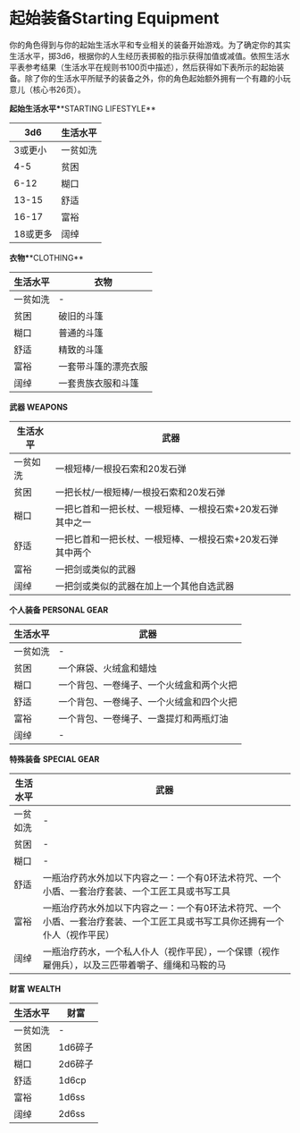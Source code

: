 # **起始装备Starting Equipment**

你的角色得到与你的起始生活水平和专业相关的装备开始游戏。为了确定你的其实生活水平，掷3d6，根据你的人生经历表掷骰的指示获得加值或减值。依照生活水平表参考结果（生活水平在规则书100页中描述），然后获得如下表所示的起始装备。除了你的生活水平所赋予的装备之外，你的角色起始额外拥有一个有趣的小玩意儿（核心书26页）。

**起始生活水平\***\*STARTING LIFESTYLE\*\*

<table>
<thead>
<tr class="header">
<th>3d6</th>
<th>生活水平</th>
</tr>
</thead>
<tbody>
<tr class="odd">
<td>3或更小</td>
<td>一贫如洗</td>
</tr>
<tr class="even">
<td>4-5</td>
<td>贫困</td>
</tr>
<tr class="odd">
<td>6-12</td>
<td>糊口</td>
</tr>
<tr class="even">
<td>13-15</td>
<td>舒适</td>
</tr>
<tr class="odd">
<td>16-17</td>
<td>富裕</td>
</tr>
<tr class="even">
<td>18或更多</td>
<td>阔绰</td>
</tr>
</tbody>
</table>

**衣物\***\*CLOTHING\*\*

<table>
<thead>
<tr class="header">
<th>生活水平</th>
<th>衣物</th>
</tr>
</thead>
<tbody>
<tr class="odd">
<td>一贫如洗</td>
<td>-</td>
</tr>
<tr class="even">
<td>贫困</td>
<td>破旧的斗篷</td>
</tr>
<tr class="odd">
<td>糊口</td>
<td>普通的斗篷</td>
</tr>
<tr class="even">
<td>舒适</td>
<td>精致的斗篷</td>
</tr>
<tr class="odd">
<td>富裕</td>
<td>一套带斗篷的漂亮衣服</td>
</tr>
<tr class="even">
<td>阔绰</td>
<td>一套贵族衣服和斗篷</td>
</tr>
</tbody>
</table>

**武器 WEAPONS**

<table>
<thead>
<tr class="header">
<th>生活水平</th>
<th>武器</th>
</tr>
</thead>
<tbody>
<tr class="odd">
<td>一贫如洗</td>
<td>一根短棒/一根投石索和20发石弹</td>
</tr>
<tr class="even">
<td>贫困</td>
<td>一把长杖/一根短棒/一根投石索和20发石弹</td>
</tr>
<tr class="odd">
<td>糊口</td>
<td>一把匕首和一把长杖、一根短棒、一根投石索+20发石弹其中之一</td>
</tr>
<tr class="even">
<td>舒适</td>
<td>一把匕首和一把长杖、一根短棒、一根投石索+20发石弹其中两个</td>
</tr>
<tr class="odd">
<td>富裕</td>
<td>一把剑或类似的武器</td>
</tr>
<tr class="even">
<td>阔绰</td>
<td>一把剑或类似的武器在加上一个其他自选武器</td>
</tr>
</tbody>
</table>

**个人装备 PERSONAL GEAR**

<table>
<thead>
<tr class="header">
<th>生活水平</th>
<th>武器</th>
</tr>
</thead>
<tbody>
<tr class="odd">
<td>一贫如洗</td>
<td>-</td>
</tr>
<tr class="even">
<td>贫困</td>
<td>一个麻袋、火绒盒和蜡烛</td>
</tr>
<tr class="odd">
<td>糊口</td>
<td>一个背包、一卷绳子、一个火绒盒和两个火把</td>
</tr>
<tr class="even">
<td>舒适</td>
<td>一个背包、一卷绳子、一个火绒盒和四个火把</td>
</tr>
<tr class="odd">
<td>富裕</td>
<td>一个背包、一卷绳子、一盏提灯和两瓶灯油</td>
</tr>
<tr class="even">
<td>阔绰</td>
<td>-</td>
</tr>
</tbody>
</table>

**特殊装备** **SPECIAL GEAR**

<table>
<thead>
<tr class="header">
<th>生活水平</th>
<th>武器</th>
</tr>
</thead>
<tbody>
<tr class="odd">
<td>一贫如洗</td>
<td>-</td>
</tr>
<tr class="even">
<td>贫困</td>
<td>-</td>
</tr>
<tr class="odd">
<td>糊口</td>
<td>-</td>
</tr>
<tr class="even">
<td>舒适</td>
<td>一瓶治疗药水外加以下内容之一：一个有0环法术符咒、一个小盾、一套治疗套装、一个工匠工具或书写工具</td>
</tr>
<tr class="odd">
<td>富裕</td>
<td>一瓶治疗药水外加以下内容之一：一个有0环法术符咒、一个小盾、一套治疗套装、一个工匠工具或书写工具你还拥有一个仆人（视作平民）</td>
</tr>
<tr class="even">
<td>阔绰</td>
<td>一瓶治疗药水，一个私人仆人（视作平民），一个保镖（视作雇佣兵），以及三匹带着嚼子、缰绳和马鞍的马</td>
</tr>
</tbody>
</table>

**财富** **WEALTH**

<table>
<thead>
<tr class="header">
<th>生活水平</th>
<th>财富</th>
</tr>
</thead>
<tbody>
<tr class="odd">
<td>一贫如洗</td>
<td>-</td>
</tr>
<tr class="even">
<td>贫困</td>
<td>1d6碎子</td>
</tr>
<tr class="odd">
<td>糊口</td>
<td>2d6碎子</td>
</tr>
<tr class="even">
<td>舒适</td>
<td>1d6cp</td>
</tr>
<tr class="odd">
<td>富裕</td>
<td>1d6ss</td>
</tr>
<tr class="even">
<td>阔绰</td>
<td>2d6ss</td>
</tr>
</tbody>
</table>
